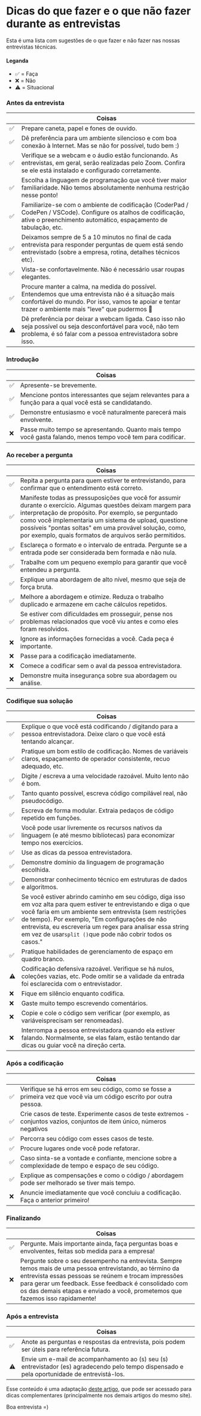# Dicas do que fazer e o que não fazer durante as entrevistas

Esta é uma lista com sugestões de o que fazer e não fazer nas nossas entrevistas técnicas.

#### Leganda

- ✅ = Faça
- ❌ = Não
- ⚠️ = Situacional

### Antes da entrevista

| | Coisas |
| --- | --- |
| ✅ | Prepare caneta, papel e fones de ouvido. |
| ✅ | Dê preferência para um ambiente silencioso e com boa conexão à Internet. Mas se não for possível, tudo bem :) |
| ✅ | Verifique se a webcam e o áudio estão funcionando. As entrevistas, em geral, serão realizadas pelo Zoom. Confira se ele está instalado e configurado corretamente.|
| ✅ | Escolha a linguagem de programação que você tiver maior familiaridade. Não temos absolutamente nenhuma restrição nesse ponto! |
| ✅ | Familiarize-se com o ambiente de codificação (CoderPad / CodePen / VSCode). Configure os atalhos de codificação, ative o preenchimento automático, espaçamento de tabulação, etc.
| ✅ | Deixamos sempre de 5 a 10 minutos no final de cada entrevista para responder perguntas de quem está sendo entrevistado (sobre a empresa, rotina, detalhes técnicos etc). |
| ✅ | Vista-se confortavelmente. Não é necessário usar roupas elegantes. |
| ✅ | Procure manter a calma, na medida do possível. Entendemos que uma entrevista não é a situação mais confortável do mundo. Por isso, vamos te apoiar e tentar trazer o ambiente mais "leve" que pudermos 🧡 |
| ⚠️ | Dê preferência por deixar a webcam ligada. Caso isso não seja possível ou seja desconfortável para você, não tem problema, é só falar com a pessoa entrevistadora sobre isso. |

### Introdução

| | Coisas |
| --- | --- |
| ✅ | Apresente-se brevemente. |
| ✅ | Mencione pontos interessantes que sejam relevantes para a função para a qual você está se candidatando. |
| ✅ | Demonstre entusiasmo e você naturalmente parecerá mais envolvente. |
| ❌ | Passe muito tempo se apresentando. Quanto mais tempo você gasta falando, menos tempo você tem para codificar. |

### Ao receber a pergunta

| | Coisas |
| --- | --- |
| ✅ | Repita a pergunta para quem estiver te entrevistando, para confirmar que o entendimento está correto. |
| ✅ | Manifeste todas as pressuposições que você for assumir durante o exercício. Algumas questões deixam margem para interpretação de propósito. Por exemplo, se perguntado como você implementaria um sistema de upload, questione possíveis "pontas soltas" em uma provável solução, como, por exemplo, quais formatos de arquivos serão permitidos. |
| ✅ | Esclareça o formato e o intervalo de entrada. Pergunte se a entrada pode ser considerada bem formada e não nula. |
| ✅ | Trabalhe com um pequeno exemplo para garantir que você entendeu a pergunta. |
| ✅ | Explique uma abordagem de alto nível, mesmo que seja de força bruta. |
| ✅ | Melhore a abordagem e otimize. Reduza o trabalho duplicado e armazene em cache cálculos repetidos. |
| ✅ | Se estiver com dificuldades em prosseguir, pense nos problemas relacionados que você viu antes e como eles foram resolvidos. |
| ❌ | Ignore as informações fornecidas a você. Cada peça é importante. |
| ❌ | Passe para a codificação imediatamente. |
| ❌ | Comece a codificar sem o aval da pessoa entrevistadora. |
| ❌ | Demonstre muita insegurança sobre sua abordagem ou análise. |

### Codifique sua solução

| | Coisas |
| --- | --- |
| ✅ | Explique o que você está codificando / digitando para a pessoa entrevistadora. Deixe claro o que você está tentando alcançar. |
| ✅ | Pratique um bom estilo de codificação. Nomes de variáveis ​​claros, espaçamento de operador consistente, recuo adequado, etc.
| ✅ | Digite / escreva a uma velocidade razoável. Muito lento não é bom. |
| ✅ | Tanto quanto possível, escreva código compilável real, não pseudocódigo. |
| ✅ | Escreva de forma modular. Extraia pedaços de código repetido em funções. |
| ✅ | Você pode usar livremente os recursos nativos da linguagem (e até mesmo bibliotecas) para economizar tempo nos exercícios. |
| ✅ | Use as dicas da pessoa entrevistadora. |
| ✅ | Demonstre domínio da linguagem de programação escolhida. |
| ✅ | Demonstrar conhecimento técnico em estruturas de dados e algoritmos. |
| ✅ | Se você estiver abrindo caminho em seu código, diga isso em voz alta para quem estiver te entrevistando e diga o que você faria em um ambiente sem entrevista (sem restrições de tempo). Por exemplo, "Em configurações de não entrevista, eu escreveria um regex para analisar essa string em vez de usar` split () `que pode não cobrir todos os casos." |
| ✅ | Pratique habilidades de gerenciamento de espaço em quadro branco. |
| ⚠️ | Codificação defensiva razoável. Verifique se há nulos, coleções vazias, etc. Pode omitir se a validade da entrada foi esclarecida com o entrevistador. |
| ❌ | Fique em silêncio enquanto codifica. |
| ❌ | Gaste muito tempo escrevendo comentários. |
| ❌ | Copie e cole o código sem verificar (por exemplo, as variáveis ​​precisam ser renomeadas). |
| ❌ | Interrompa a pessoa entrevistadora quando ela estiver falando. Normalmente, se elas falam, estão tentando dar dicas ou guiar você na direção certa. |

### Após a codificação

| | Coisas |
| --- | --- |
| ✅ | Verifique se há erros em seu código, como se fosse a primeira vez que você via um código escrito por outra pessoa. |
| ✅ | Crie casos de teste. Experimente casos de teste extremos - conjuntos vazios, conjuntos de item único, números negativos |
| ✅ | Percorra seu código com esses casos de teste. |
| ✅ | Procure lugares onde você pode refatorar. |
| ✅ | Caso sinta-se a vontade e confiante, mencione sobre a complexidade de tempo e espaço de seu código. |
| ✅ | Explique as compensações e como o código / abordagem pode ser melhorado se tiver mais tempo. |
| ❌ | Anuncie imediatamente que você concluiu a codificação. Faça o anterior primeiro! |

### Finalizando

| | Coisas |
| --- | --- |
| ✅ | Pergunte. Mais importante ainda, faça perguntas boas e envolventes, feitas sob medida para a empresa! |
| ❌  | Pergunte sobre o seu desempenho na entrevista. Sempre temos mais de uma pessoa entrevistando, ao término da entrevista essas pessoas se reúnem e trocam impressões para gerar um feedback. Esse feedback é consolidado com os das demais etapas e enviado a você, prometemos que fazemos isso rapidamente! |

### Após a entrevista

| | Coisas |
| --- | --- |
| ✅ | Anote as perguntas e respostas da entrevista, pois podem ser úteis para referência futura. |
| ⚠️ | Envie um e-mail de acompanhamento ao (s) seu (s) entrevistador (es) agradecendo pelo tempo dispensado e pela oportunidade de entrevistá-los. |

Esse conteúdo é uma adaptação [deste artigo](http://techinterviewhandbook.org/cheatsheet/), que pode ser acessado para dicas complementares (principalmente nos demais artigos do mesmo site).

Boa entrevista =)